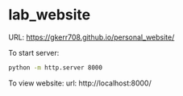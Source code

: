 # lab_website


URL: 
https://gkerr708.github.io/personal_website/

To start server:

```Bash
python -m http.server 8000
```

To view website:
url: http://localhost:8000/
